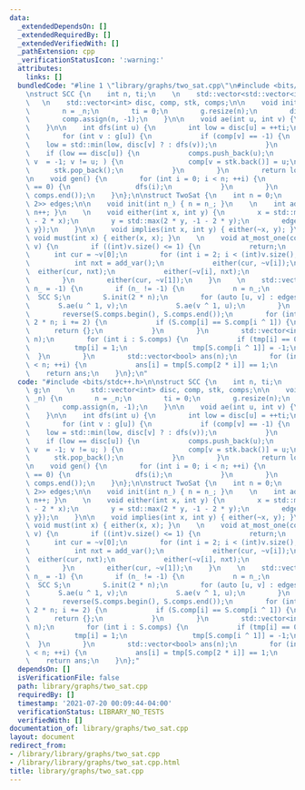 ```yaml
---
data:
  _extendedDependsOn: []
  _extendedRequiredBy: []
  _extendedVerifiedWith: []
  _pathExtension: cpp
  _verificationStatusIcon: ':warning:'
  attributes:
    links: []
  bundledCode: "#line 1 \"library/graphs/two_sat.cpp\"\n#include <bits/stdc++.h>\n\
    \nstruct SCC {\n    int n, ti;\n    \n    std::vector<std::vector<int>> g;\n \
    \   \n    std::vector<int> disc, comp, stk, comps;\n\n    void init(int _n) {\n\
    \        n = _n;\n        ti = 0;\n        g.resize(n);\n        disc.resize(n);\n\
    \        comp.assign(n, -1);\n    }\n\n    void ae(int u, int v) {\n        g[u].push_back(v);\n\
    \    }\n\n    int dfs(int u) {\n        int low = disc[u] = ++ti;\n        stk.push_back(u);\n\
    \        for (int v : g[u]) {\n            if (comp[v] == -1) {\n            \
    \    low = std::min(low, disc[v] ? : dfs(v));\n            }\n        }\n    \
    \    if (low == disc[u]) {\n            comps.push_back(u);\n            for (int\
    \ v  = -1; v != u; ) {\n                comp[v = stk.back()] = u;\n          \
    \      stk.pop_back();\n            }\n        }\n        return low;\n    }\n\
    \n    void gen() {\n        for (int i = 0; i < n; ++i) {\n            if (disc[i]\
    \ == 0) {\n                dfs(i);\n            }\n        }\n        reverse(comps.begin(),\
    \ comps.end());\n    }\n};\n\nstruct TwoSat {\n    int n = 0;\n    \n    std::vector<std::array<int,\
    \ 2>> edges;\n\n    void init(int n_) { n = n_; }\n    \n    int add_var() { return\
    \ n++; }\n    \n    void either(int x, int y) {\n        x = std::max(2 * x, -1\
    \ - 2 * x);\n        y = std::max(2 * y, -1 - 2 * y);\n        edges.push_back({x,\
    \ y});\n    }\n\n    void implies(int x, int y) { either(~x, y); }\n    \n   \
    \ void must(int x) { either(x, x); }\n    \n    void at_most_one(const std::vector<int>&\
    \ v) {\n        if ((int)v.size() <= 1) {\n            return;\n        }\n  \
    \      int cur = ~v[0];\n        for (int i = 2; i < (int)v.size(); ++i) {\n \
    \           int nxt = add_var();\n            either(cur, ~v[i]);\n          \
    \  either(cur, nxt);\n            either(~v[i], nxt);\n            cur = ~nxt;\n\
    \        }\n        either(cur, ~v[1]);\n    }\n    \n    std::vector<bool> solve(int\
    \ n_ = -1) {\n        if (n_ != -1) {\n            n = n_;\n        }\n      \
    \  SCC S;\n        S.init(2 * n);\n        for (auto [u, v] : edges) {\n     \
    \       S.ae(u ^ 1, v);\n            S.ae(v ^ 1, u);\n        }\n        S.gen();\n\
    \        reverse(S.comps.begin(), S.comps.end());\n        for (int i = 0; i <\
    \ 2 * n; i += 2) {\n            if (S.comp[i] == S.comp[i ^ 1]) {\n          \
    \      return {};\n            }\n        }\n        std::vector<int> tmp(2 *\
    \ n);\n        for (int i : S.comps) {\n            if (tmp[i] == 0) {\n     \
    \           tmp[i] = 1;\n                tmp[S.comp[i ^ 1]] = -1;\n          \
    \  }\n        }\n        std::vector<bool> ans(n);\n        for (int i = 0; i\
    \ < n; ++i) {\n            ans[i] = tmp[S.comp[2 * i]] == 1;\n        }\n    \
    \    return ans;\n    }\n};\n"
  code: "#include <bits/stdc++.h>\n\nstruct SCC {\n    int n, ti;\n    \n    std::vector<std::vector<int>>\
    \ g;\n    \n    std::vector<int> disc, comp, stk, comps;\n\n    void init(int\
    \ _n) {\n        n = _n;\n        ti = 0;\n        g.resize(n);\n        disc.resize(n);\n\
    \        comp.assign(n, -1);\n    }\n\n    void ae(int u, int v) {\n        g[u].push_back(v);\n\
    \    }\n\n    int dfs(int u) {\n        int low = disc[u] = ++ti;\n        stk.push_back(u);\n\
    \        for (int v : g[u]) {\n            if (comp[v] == -1) {\n            \
    \    low = std::min(low, disc[v] ? : dfs(v));\n            }\n        }\n    \
    \    if (low == disc[u]) {\n            comps.push_back(u);\n            for (int\
    \ v  = -1; v != u; ) {\n                comp[v = stk.back()] = u;\n          \
    \      stk.pop_back();\n            }\n        }\n        return low;\n    }\n\
    \n    void gen() {\n        for (int i = 0; i < n; ++i) {\n            if (disc[i]\
    \ == 0) {\n                dfs(i);\n            }\n        }\n        reverse(comps.begin(),\
    \ comps.end());\n    }\n};\n\nstruct TwoSat {\n    int n = 0;\n    \n    std::vector<std::array<int,\
    \ 2>> edges;\n\n    void init(int n_) { n = n_; }\n    \n    int add_var() { return\
    \ n++; }\n    \n    void either(int x, int y) {\n        x = std::max(2 * x, -1\
    \ - 2 * x);\n        y = std::max(2 * y, -1 - 2 * y);\n        edges.push_back({x,\
    \ y});\n    }\n\n    void implies(int x, int y) { either(~x, y); }\n    \n   \
    \ void must(int x) { either(x, x); }\n    \n    void at_most_one(const std::vector<int>&\
    \ v) {\n        if ((int)v.size() <= 1) {\n            return;\n        }\n  \
    \      int cur = ~v[0];\n        for (int i = 2; i < (int)v.size(); ++i) {\n \
    \           int nxt = add_var();\n            either(cur, ~v[i]);\n          \
    \  either(cur, nxt);\n            either(~v[i], nxt);\n            cur = ~nxt;\n\
    \        }\n        either(cur, ~v[1]);\n    }\n    \n    std::vector<bool> solve(int\
    \ n_ = -1) {\n        if (n_ != -1) {\n            n = n_;\n        }\n      \
    \  SCC S;\n        S.init(2 * n);\n        for (auto [u, v] : edges) {\n     \
    \       S.ae(u ^ 1, v);\n            S.ae(v ^ 1, u);\n        }\n        S.gen();\n\
    \        reverse(S.comps.begin(), S.comps.end());\n        for (int i = 0; i <\
    \ 2 * n; i += 2) {\n            if (S.comp[i] == S.comp[i ^ 1]) {\n          \
    \      return {};\n            }\n        }\n        std::vector<int> tmp(2 *\
    \ n);\n        for (int i : S.comps) {\n            if (tmp[i] == 0) {\n     \
    \           tmp[i] = 1;\n                tmp[S.comp[i ^ 1]] = -1;\n          \
    \  }\n        }\n        std::vector<bool> ans(n);\n        for (int i = 0; i\
    \ < n; ++i) {\n            ans[i] = tmp[S.comp[2 * i]] == 1;\n        }\n    \
    \    return ans;\n    }\n};"
  dependsOn: []
  isVerificationFile: false
  path: library/graphs/two_sat.cpp
  requiredBy: []
  timestamp: '2021-07-20 00:09:44-04:00'
  verificationStatus: LIBRARY_NO_TESTS
  verifiedWith: []
documentation_of: library/graphs/two_sat.cpp
layout: document
redirect_from:
- /library/library/graphs/two_sat.cpp
- /library/library/graphs/two_sat.cpp.html
title: library/graphs/two_sat.cpp
---
```


